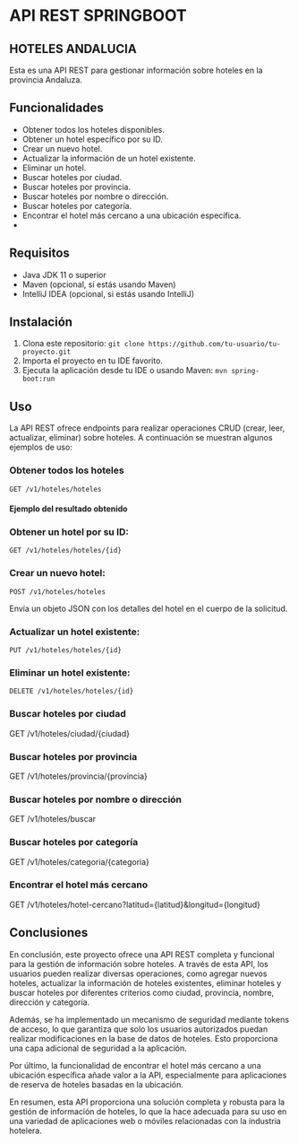 # API REST SPRINGBOOT 
## HOTELES ANDALUCIA

Esta es una API REST para gestionar información sobre hoteles en la provincia Andaluza.


## Funcionalidades

- Obtener todos los hoteles disponibles.
- Obtener un hotel específico por su ID.
- Crear un nuevo hotel.
- Actualizar la información de un hotel existente.
- Eliminar un hotel.
- Buscar hoteles por ciudad.
- Buscar hoteles por provincia.
- Buscar hoteles por nombre o dirección.
- Buscar hoteles por categoría.
- Encontrar el hotel más cercano a una ubicación específica.
- 
## Requisitos

- Java JDK 11 o superior
- Maven (opcional, si estás usando Maven)
- IntelliJ IDEA (opcional, si estás usando IntelliJ)

## Instalación

1. Clona este repositorio: `git clone https://github.com/tu-usuario/tu-proyecto.git`
2. Importa el proyecto en tu IDE favorito.
3. Ejecuta la aplicación desde tu IDE o usando Maven: `mvn spring-boot:run`

## Uso

La API REST ofrece endpoints para realizar operaciones CRUD (crear, leer, actualizar, eliminar) sobre hoteles. 
A continuación se muestran algunos ejemplos de uso:
### Obtener todos los hoteles
`GET /v1/hoteles/hoteles`
#### Ejemplo del resultado obtenido

### Obtener un hotel por su ID: 
`GET /v1/hoteles/hoteles/{id}`

### Crear un nuevo hotel: 
`POST /v1/hoteles/hoteles`

Envía un objeto JSON con los detalles del hotel en el cuerpo de la solicitud.
### Actualizar un hotel existente: 
`PUT /v1/hoteles/hoteles/{id}`

### Eliminar un hotel existente: 
`DELETE /v1/hoteles/hoteles/{id}`

### Buscar hoteles por ciudad
GET /v1/hoteles/ciudad/{ciudad}

### Buscar hoteles por provincia
GET /v1/hoteles/provincia/{provincia}

### Buscar hoteles por nombre o dirección
GET /v1/hoteles/buscar

### Buscar hoteles por categoría
GET /v1/hoteles/categoria/{categoria}

### Encontrar el hotel más cercano
GET /v1/hoteles/hotel-cercano?latitud={latitud}&longitud={longitud}

## Conclusiones

En conclusión, este proyecto ofrece una API REST completa y funcional para la gestión de información sobre hoteles. A través de esta API, los usuarios pueden realizar diversas operaciones, como agregar nuevos hoteles, actualizar la información de hoteles existentes, eliminar hoteles y buscar hoteles por diferentes criterios como ciudad, provincia, nombre, dirección y categoría.

Además, se ha implementado un mecanismo de seguridad mediante tokens de acceso, lo que garantiza que solo los usuarios autorizados puedan realizar modificaciones en la base de datos de hoteles. Esto proporciona una capa adicional de seguridad a la aplicación.

Por último, la funcionalidad de encontrar el hotel más cercano a una ubicación específica añade valor a la API, especialmente para aplicaciones de reserva de hoteles basadas en la ubicación.

En resumen, esta API proporciona una solución completa y robusta para la gestión de información de hoteles, lo que la hace adecuada para su uso en una variedad de aplicaciones web o móviles relacionadas con la industria hotelera.